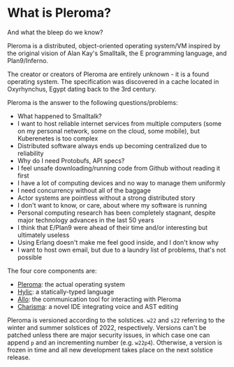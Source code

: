 # What is Pleroma?

And what the bleep do we know?

Pleroma is a distributed, object-oriented operating system/VM inspired by the original vision of Alan Kay's Smalltalk, the E programming language, and Plan9/Inferno.

The creator or creators of Pleroma are entirely unknown - it is a found operating system.  The specification was discovered in a cache located in Oxyrhynchus, Egypt dating back to the 3rd century.

Pleroma is the answer to the following questions/problems:

- What happened to Smalltalk?
- I want to host reliable internet services from multiple computers (some on my personal network, some on the cloud, some mobile), but Kuberenetes is too complex
- Distributed software always ends up becoming centralized due to reliability
- Why do I need Protobufs, API specs?
- I feel unsafe downloading/running code from Github without reading it first
- I have a lot of computing devices and no way to manage them uniformly
- I need concurrency without all of the baggage
- Actor systems are pointless without a strong distributed story
- I don't want to know, or care, about where my software is running
- Personal computing research has been completely stagnant, despite major technology advances in the last 50 years
- I think that E/Plan9 were ahead of their time and/or interesting but ultimately useless
- Using Erlang doesn't make me feel good inside, and I don't know why
- I want to host own email, but due to a laundry list of problems, that's not possible
    
The four core components are:
- [Pleroma](./pleroma.md): the actual operating system
- [Hylic](./hylic.md): a statically-typed language
- [Allo](./allo.md): the communication tool for interacting with Pleroma
- [Charisma](./charisma.md): a novel IDE integrating voice and AST editing

Pleroma is versioned according to the solstices.  `w22` and `s22` referring to the winter and summer solstices of 2022, respectively.  Versions can't be patched unless there are major security issues, in which case one can append `p` and an incrementing number (e.g. `w22p4`).  Otherwise, a version is frozen in time and all new development takes place on the next solstice release.
